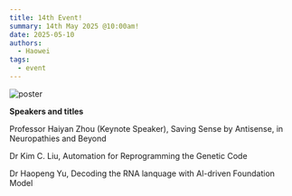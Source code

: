 ```yaml
---
title: 14th Event!
summary: 14th May 2025 @10:00am!
date: 2025-05-10
authors:
  - Haowei
tags:
  - event
---
```


![poster](240510.jpg)

**Speakers and titles**

Professor Haiyan Zhou (Keynote Speaker), Saving Sense by Antisense, in Neuropathies and Beyond

Dr Kim C. Liu, Automation for Reprogramming the Genetic Code

Dr Haopeng Yu, Decoding the RNA lanquage with Al-driven Foundation Model

